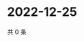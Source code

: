 # 2022-12-25

共 0 条

<!-- BEGIN WEIBO -->
<!-- 最后更新时间 Sun Dec 25 2022 21:16:25 GMT+0800 (China Standard Time) -->

<!-- END WEIBO -->
